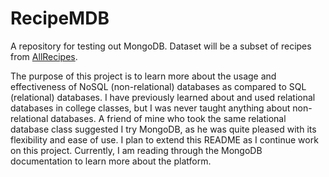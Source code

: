 # RecipeMDB
A repository for testing out MongoDB. Dataset will be a subset of recipes from [AllRecipes](https://www.allrecipes.com/).

The purpose of this project is to learn more about the usage and effectiveness of NoSQL (non-relational) databases as compared to SQL (relational) databases. I have previously learned about and used relational databases in college classes, but I was never taught anything about non-relational databases. A friend of mine who took the same relational database class suggested I try MongoDB, as he was quite pleased with its flexibility and ease of use. I plan to extend this README as I continue work on this project. Currently, I am reading through the MongoDB documentation to learn more about the platform.

